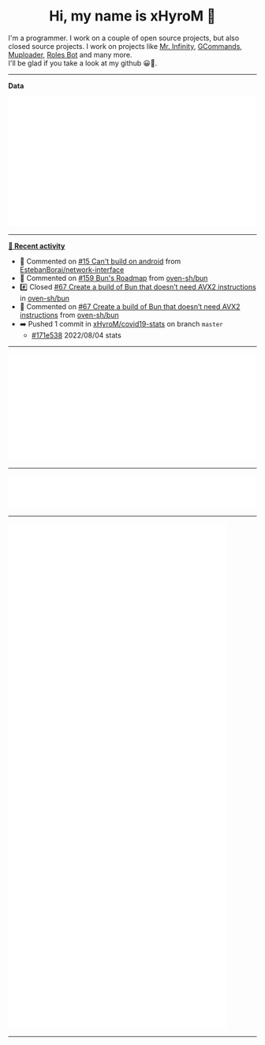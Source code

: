 <p align="center">
    <!-- <img src="https://avatars.githubusercontent.com/u/56601352" width="192" alt="hyro's pfp" /> -->
    <h1 align="center">Hi, my name is xHyroM 👋</h1>
</p>

I'm a programmer. I work on a couple of open source projects, but also closed source projects. I work on projects like [Mr. Infinity](https://discord.com/oauth2/authorize?client_id=720321585625694239&scope=bot%20applications.commands&permissions=8&redirect_uri=https://blobs.gq/imanager&prompt=consent&response_type=code), [GCommands](https://github.com/Garlic-Team/GCommands), [Muploader](https://github.com/xHyroM/Muploader), [Roles Bot](https://github.com/xHyroM/roles-bot) and many more.  
I'll be glad if you take a look at my github 😀👀.

___
**Data**

<img src="https://github.com/xHyroM/xHyroM/blob/master/.cache/base.svg">

___

**[📰 Recent activity](https://github.com/xHyroM)**
* 💬 Commented on [#15 Can&#39;t build on android](https://github.com/EstebanBorai/network-interface/issues/15) from [EstebanBorai/network-interface](https://github.com/EstebanBorai/network-interface)
* 💬 Commented on [#159 Bun&#39;s Roadmap](https://github.com/oven-sh/bun/issues/159) from [oven-sh/bun](https://github.com/oven-sh/bun)
* #️⃣ Closed [#67 Create a build of Bun that doesn’t need AVX2 instructions](https://github.com/oven-sh/bun/issues/67) in [oven-sh/bun](https://github.com/oven-sh/bun)
* 💬 Commented on [#67 Create a build of Bun that doesn’t need AVX2 instructions](https://github.com/oven-sh/bun/issues/67) from [oven-sh/bun](https://github.com/oven-sh/bun)
* ➡️ Pushed 1 commit in [xHyroM/covid19-stats](https://github.com/xHyroM/covid19-stats) on branch `master`
  * [#171e538](https://github.com/xHyroM/covid19-stats/commit/171e538) 2022/08/04 stats


___

<img src="https://github.com/xHyroM/xHyroM/blob/master/.cache/isocalendar.svg">

___

<img src="https://github.com/xHyroM/xHyroM/blob/master/.cache/languages.svg">

___

<img src="https://github.com/xHyroM/xHyroM/blob/master/.cache/achievements.svg">

___
